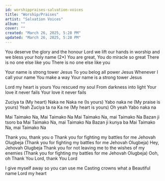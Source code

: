 ```yaml
---
id: worshippraises-salvation-voices
title: "Worship/Praises"
artist: "Salvation Voices"
album: ""
cover: ""
created: "March 26, 2025, 5:28 PM"
updated: "March 26, 2025, 5:28 PM"
---
```


You deserve the glory and the honour 
Lord we lift our hands in worship and we bless your holy name (2*)
You are great, You do miracle so great 
There is no one else like you 
There is no one else like you 

Your name is strong tower Jesus 
To you belog all power Jesus 
Whenever I call your name
You make a way
Your name is a strong tower Jesus 

Lord my heart is yours
You rescued my soul
From darkness into light
Your love it never fails
Your love it never fails

Zuciya ta (My heart) Naka ne
Naka ne (Is yours) Yabo naka ne
(My praise is yours) Yeah
Zuciya ta na Ka ne
(My heart is yours) Oh yeah
Yabo naka na


Mai Taimako Na, Mai Taimako Na
Mai Taimako Na, mai Taimako Na
Bazan ji tsoro ba
Mai Taimako Na, mai Taimako Na
Bazan ji kunya ba
Mai Taimako Na, mai Taimako Na


Thank you, thank you o
Thank you for fighting my battles for me Jehovah Olugbeja
(Thank you for fighting my battles for me Jehovah Olugbeja) Hey, Jehovah Olugbeja
Thank you for not leaving me to the wishes of my enemies
(Thank you for fighting my battles for me Jehovah Olugbeja) Ooh, oh
Thank You Lord, thank You Lord

I give myself away so you can use me
Casting crowns
what a Beautiful name
Lord my heart